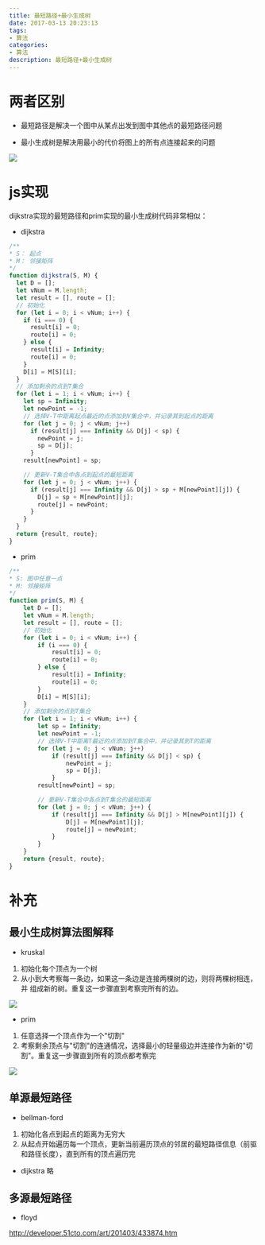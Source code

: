 ```yaml
---
title: 最短路径+最小生成树
date: 2017-03-13 20:23:13
tags:
- 算法
categories:
- 算法
description: 最短路径+最小生成树
---
```


# 两者区别
* 最短路径是解决一个图中从某点出发到图中其他点的最短路径问题

* 最小生成树是解决用最小的代价将图上的所有点连接起来的问题

![](1.jpg)

# js实现

dijkstra实现的最短路径和prim实现的最小生成树代码非常相似：

* dijkstra

```javascript
/**
* S： 起点
* M： 邻接矩阵
*/
function dijkstra(S, M) {
  let D = [];
  let vNum = M.length;
  let result = [], route = [];
  // 初始化
  for (let i = 0; i < vNum; i++) {
    if (i === 0) {
      result[i] = 0;
      route[i] = 0;
    } else {
      result[i] = Infinity;
      route[i] = 0;
    }
    D[i] = M[S][i];
  }
  // 添加剩余的点到T集合
  for (let i = 1; i < vNum; i++) {
    let sp = Infinity;
    let newPoint = -1;
    // 选择V-T中距离起点最近的点添加到V集合中，并记录其到起点的距离
    for (let j = 0; j < vNum; j++)
      if (result[j] === Infinity && D[j] < sp) {
        newPoint = j;
        sp = D[j];
      }
    result[newPoint] = sp;

    // 更新V-T集合中各点到起点的最短距离
    for (let j = 0; j < vNum; j++) {
      if (result[j] === Infinity && D[j] > sp + M[newPoint][j]) {
        D[j] = sp + M[newPoint][j];
        route[j] = newPoint;
      }
    }
  }
  return {result, route};
}
```

* prim

```javascript
/**
* S: 图中任意一点
* M: 邻接矩阵
*/
function prim(S, M) {
    let D = [];
    let vNum = M.length;
    let result = [], route = [];
    // 初始化
    for (let i = 0; i < vNum; i++) {
        if (i === 0) {
            result[i] = 0;
            route[i] = 0;
        } else {
            result[i] = Infinity;
            route[i] = 0;
        }
        D[i] = M[S][i];
    }
    // 添加剩余的点到T集合
    for (let i = 1; i < vNum; i++) {
        let sp = Infinity;
        let newPoint = -1;
        // 选择V-T中距离T最近的点添加到T集合中，并记录其到T的距离
        for (let j = 0; j < vNum; j++)
            if (result[j] === Infinity && D[j] < sp) {
                newPoint = j;
                sp = D[j];
            }
        result[newPoint] = sp;

        // 更新V-T集合中各点到T集合的最短距离
        for (let j = 0; j < vNum; j++) {
            if (result[j] === Infinity && D[j] > M[newPoint][j]) {
                D[j] = M[newPoint][j];
                route[j] = newPoint;
            }
        }
    }
    return {result, route};
}
```

# 补充
## 最小生成树算法图解释
* kruskal
1. 初始化每个顶点为一个树
2. 从小到大考察每一条边，如果这一条边是连接两棵树的边，则将两棵树相连，并
组成新的树。重复这一步骤直到考察完所有的边。
  
![](2.png)

* prim
1. 任意选择一个顶点作为一个"切割"
2. 考察剩余顶点与"切割"的连通情况，选择最小的轻量级边并连接作为新的"切割"。重复这一步骤直到所有的顶点都考察完

![](3.png)

## 单源最短路径
* bellman-ford
1. 初始化各点到起点的距离为无穷大
2. 从起点开始遍历每一个顶点，更新当前遍历顶点的邻居的最短路径信息（前驱和路径长度），直到所有的顶点遍历完

* dijkstra
略

## 多源最短路径
* floyd

http://developer.51cto.com/art/201403/433874.htm



